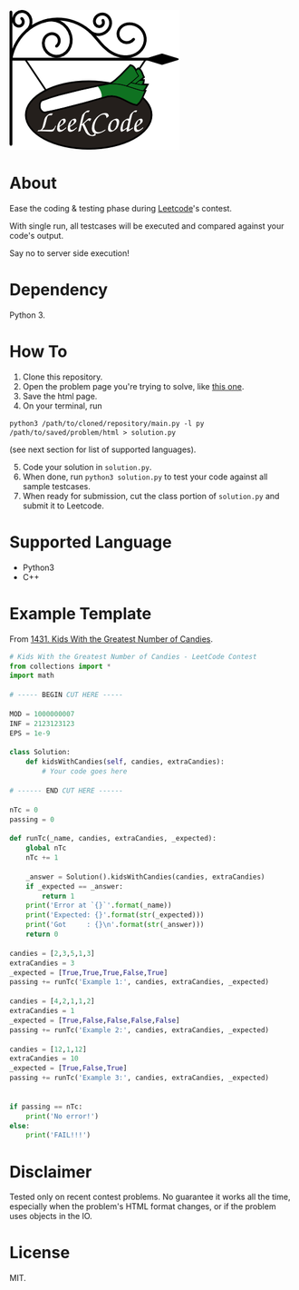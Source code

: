 ![A sign with leek in it](https://github.com/gyosh/leekcode/blob/master/logo.png "Leekcode")

# About

Ease the coding & testing phase during [Leetcode](https://leetcode.com/)'s contest.

With single run, all testcases will be executed and compared against your code's output.

Say no to server side execution!

# Dependency

Python 3.

# How To

1. Clone this repository.
2. Open the problem page you're trying to solve, like [this one](https://leetcode.com/contest/biweekly-contest-25/problems/kids-with-the-greatest-number-of-candies/).
3. Save the html page.
4. On your terminal, run
```
python3 /path/to/cloned/repository/main.py -l py /path/to/saved/problem/html > solution.py
```
(see next section for list of supported languages).

5. Code your solution in `solution.py`.
6. When done, run `python3 solution.py` to test your code against all sample testcases.
7. When ready for submission, cut the class portion of `solution.py` and submit it to Leetcode.

# Supported Language

- Python3
- C++

# Example Template

From [1431. Kids With the Greatest Number of Candies](https://leetcode.com/contest/biweekly-contest-25/problems/kids-with-the-greatest-number-of-candies/).

```python
# Kids With the Greatest Number of Candies - LeetCode Contest
from collections import *
import math

# ----- BEGIN CUT HERE -----

MOD = 1000000007
INF = 2123123123
EPS = 1e-9

class Solution:
    def kidsWithCandies(self, candies, extraCandies):
        # Your code goes here

# ------ END CUT HERE ------

nTc = 0
passing = 0

def runTc(_name, candies, extraCandies, _expected):
    global nTc
    nTc += 1

    _answer = Solution().kidsWithCandies(candies, extraCandies)
    if _expected == _answer:
        return 1
    print('Error at `{}`'.format(_name))
    print('Expected: {}'.format(str(_expected)))
    print('Got     : {}\n'.format(str(_answer)))
    return 0

candies = [2,3,5,1,3]
extraCandies = 3
_expected = [True,True,True,False,True]
passing += runTc('Example 1:', candies, extraCandies, _expected)

candies = [4,2,1,1,2]
extraCandies = 1
_expected = [True,False,False,False,False]
passing += runTc('Example 2:', candies, extraCandies, _expected)

candies = [12,1,12]
extraCandies = 10
_expected = [True,False,True]
passing += runTc('Example 3:', candies, extraCandies, _expected)


if passing == nTc:
    print('No error!')
else:
    print('FAIL!!!')

```

# Disclaimer

Tested only on recent contest problems.
No guarantee it works all the time, especially when the problem's HTML format changes, or if the problem uses objects in the IO.

# License

MIT.
